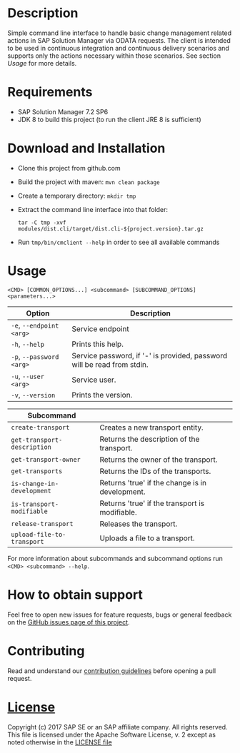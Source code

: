 # Description

Simple command line interface to handle basic change management related actions
in SAP Solution Manager via ODATA requests. The client is intended to be used
in continuous integration and continuous delivery scenarios and supports only
the actions necessary within those scenarios. See section _Usage_ for more details.

# Requirements
 - SAP Solution Manager 7.2 SP6
 - JDK 8 to build this project (to run the client JRE 8 is sufficient)

# Download and Installation

  - Clone this project from github.com
  - Build the project with maven: `mvn clean package`
  - Create a temporary directory: `mkdir tmp`
  - Extract the command line interface into that folder:

    `tar -C tmp -xvf modules/dist.cli/target/dist.cli-${project.version}.tar.gz`
  - Run `tmp/bin/cmclient --help` in order to see all available commands

# Usage
````
<CMD> [COMMON_OPTIONS...] <subcommand> [SUBCOMMAND_OPTIONS] <parameters...>
````

| Option                   |     Description         |
|--------------------------|-------------------------|
| `-e`, `--endpoint <arg>` | Service endpoint        |
| `-h`, `--help`           | Prints this help.       |
| `-p`, `--password <arg>` | Service password, if '-' is provided, password will be read from stdin. |
| `-u`, `--user <arg>`     | Service user.           |
| `-v`, `--version`        | Prints the version.     |


| Subcommand                  |                                           |
|-----------------------------|-------------------------------------------|
| `create-transport`          | Creates a new transport entity.           |
| `get-transport-description` | Returns the description of the transport. |
| `get-transport-owner`       | Returns the owner of the transport.       |
| `get-transports`            | Returns the IDs of the transports.        |
| `is-change-in-development`  | Returns 'true' if the change is in development. |
| `is-transport-modifiable`   | Returns 'true' if the transport is modifiable. |
| `release-transport`         | Releases the transport.                   |
| `upload-file-to-transport`  | Uploads a file to a transport.            |

For more information about subcommands and subcommand options run `<CMD> <subcommand> --help`.


# How to obtain support

Feel free to open new issues for feature requests, bugs or general feedback on
the [GitHub issues page of this project][cm-cli-issues].

# Contributing

Read and understand our [contribution guidelines][contribution]
before opening a pull request.

# [License][license]

Copyright (c) 2017 SAP SE or an SAP affiliate company. All rights reserved.
This file is licensed under the Apache Software License, v. 2 except as noted
otherwise in the [LICENSE file][license]

[cm-cli-issues]: https://github.com/SAP/change-management-cli/issues
[license]: ./LICENSE
[contribution]: ./CONTRIBUTING.md
